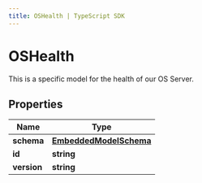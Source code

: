 ```yaml
---
title: OSHealth | TypeScript SDK
---
```



# OSHealth

This is a specific model for the health of our OS Server.

## Properties

Name | Type
------------ | -------------
**schema** | [**EmbeddedModelSchema**](EmbeddedModelSchema)
**id** | **string**
**version** | **string**


